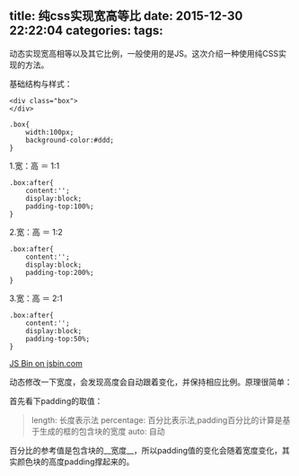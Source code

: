title: 纯css实现宽高等比
date: 2015-12-30 22:22:04
categories:
tags:
---
动态实现宽高相等以及其它比例，一般使用的是JS。这次介绍一种使用纯CSS实现的方法。

基础结构与样式：

```
<div class="box">
</div>
```

```
.box{
    width:100px;
    background-color:#ddd;
}
```

1.宽：高 ＝ 1:1

```
.box:after{
    content:'';
    display:block;
    padding-top:100%;
}
```
2.宽：高 ＝ 1:2

```
.box:after{
    content:'';
    display:block;
    padding-top:200%;
}
```
3.宽：高 ＝ 2:1

```
.box:after{
    content:'';
    display:block;
    padding-top:50%;
}
```
<a class="jsbin-embed" href="http://jsbin.com/wesore/embed?css,output">JS Bin on jsbin.com</a><script src="http://static.jsbin.com/js/embed.min.js?3.35.5"></script>

动态修改一下宽度，会发现高度会自动跟着变化，并保持相应比例。原理很简单：

首先看下padding的取值：

> length: 长度表示法
percentage: 百分比表示法,padding百分比的计算是基于生成的框的包含块的宽度
auto: 自动

百分比的参考值是包含块的__宽度__，所以padding值的变化会随着宽度变化，其实颜色块的高度padding撑起来的。

